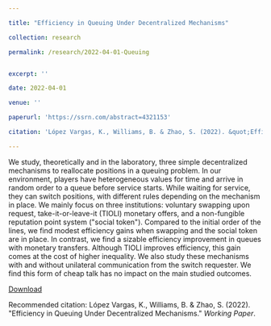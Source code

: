 ```yaml
---

title: "Efficiency in Queuing Under Decentralized Mechanisms"

collection: research

permalink: /research/2022-04-01-Queuing


excerpt: ''

date: 2022-04-01

venue: ''

paperurl: 'https://ssrn.com/abstract=4321153'

citation: 'López Vargas, K., Williams, B. & Zhao, S. (2022). &quot;Efficiency in Queuing Under Decentralized Mechanisms.&quot; <i>Working Paper</i>.'

---
```

We study, theoretically and in the laboratory, three simple decentralized mechanisms to reallocate positions in a queuing problem. In our environment, players have heterogeneous values for time and  arrive in random order to a queue before service starts. While waiting for service, they can switch positions, with different rules depending on the mechanism in place. We mainly focus on three institutions:  voluntary swapping upon request, take-it-or-leave-it (TIOLI) monetary offers, and a non-fungible reputation point system ("social token"). Compared to the initial order of the lines, we find modest efficiency gains when swapping and the social token are in place. In contrast, we find a sizable efficiency improvement in queues with monetary transfers. Although TIOLI improves efficiency, this gain comes at the cost of higher inequality. We also study these mechanisms with and without unilateral communication from the switch requester. We find this form of cheap talk has no impact on the main studied outcomes.

[Download](https://ssrn.com/abstract=4321153)

Recommended citation: López Vargas, K., Williams, B. & Zhao, S. (2022). &quot;Efficiency in Queuing Under Decentralized Mechanisms.&quot; <i>Working Paper</i>.
